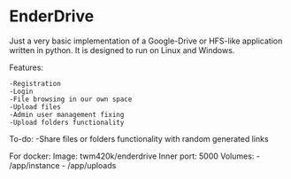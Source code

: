 # EnderDrive

Just a very basic implementation of a Google-Drive or HFS-like application written in python.
It is designed to run on Linux and Windows.

Features:

    -Registration
    -Login
    -File browsing in our own space
    -Upload files
    -Admin user management fixing
    -Upload folders functionality

To-do:
    -Share files or folders functionality with random generated links

For docker:
    Image: twm420k/enderdrive
    Inner port: 5000
    Volumes:
        - /app/instance
        - /app/uploads
